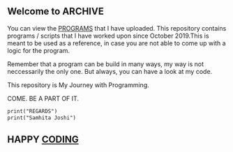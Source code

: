 ## Welcome to ARCHIVE

You can view the [PROGRAMS](https://github.com/Samhitajoshi15/Archive) that I have uploaded. This repository contains programs / scripts that I have worked upon since October 2019.This is meant to be used as a reference, in case you are not able to come up with a logic for the program.

Remember that a program can be build in many ways, my way is not neccessarily the only one. But always, you can have a look at my code.

This repository is My Journey with Programming. 

COME. BE A PART OF IT.


```markdown
print("REGARDS")
print("Samhita Joshi")
```

## HAPPY [CODING](https://github.com/Samhitajoshi15)
